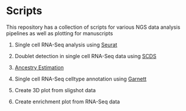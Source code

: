 # Scripts

This repository has a collection of scripts for various NGS data analysis pipelines as well as plotting for manuscripts

1. Single cell RNA-Seq analysis using [Seurat](https://satijalab.org/seurat/)

2. Doublet detection in single cell RNA-Seq data using [SCDS](https://github.com/kostkalab/scds)

3. [Ancestry Estimation](https://cran.r-project.org/web/packages/plinkQC/vignettes/AncestryCheck.pdf)

4. Single cell RNA-Seq celltype annotation using [Garnett](https://cole-trapnell-lab.github.io/garnett/)

5. Create 3D plot from sligshot data

6. Create enrichment plot from RNA-Seq data
